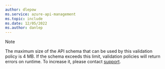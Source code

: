 ```yaml
---
author: dlepow
ms.service: azure-api-management
ms.topic: include
ms.date: 12/05/2022
ms.author: danlep
---
```

> [!NOTE]
> The maximum size of the API schema that can be used by this validation policy is 4 MB. If the schema exceeds this limit, validation policies will return errors on runtime. To increase it, please contact [support](https://azure.microsoft.com/support/options/). 